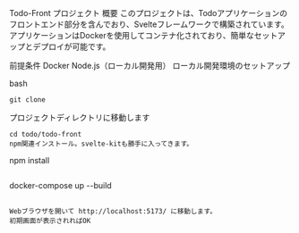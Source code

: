 Todo-Front プロジェクト
概要
このプロジェクトは、Todoアプリケーションのフロントエンド部分を含んでおり、Svelteフレームワークで構築されています。アプリケーションはDockerを使用してコンテナ化されており、簡単なセットアップとデプロイが可能です。

前提条件
Docker
Node.js（ローカル開発用）
ローカル開発環境のセットアップ


bash

```
git clone
```
プロジェクトディレクトリに移動します
```
cd todo/todo-front
npm関連インストール。svelte-kitも勝手に入ってきます。
```
npm install
```

```
docker-compose up --build
```

Webブラウザを開いて http://localhost:5173/ に移動します。
初期画面が表示されればOK
